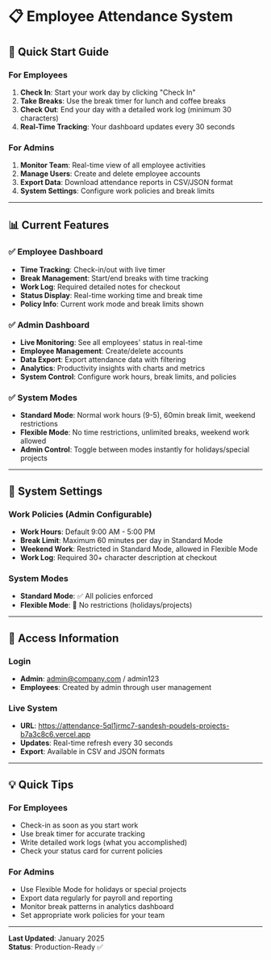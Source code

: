 # 📋 Employee Attendance System

## 🎯 Quick Start Guide

### For Employees
1. **Check In**: Start your work day by clicking "Check In"
2. **Take Breaks**: Use the break timer for lunch and coffee breaks
3. **Check Out**: End your day with a detailed work log (minimum 30 characters)
4. **Real-Time Tracking**: Your dashboard updates every 30 seconds

### For Admins
1. **Monitor Team**: Real-time view of all employee activities
2. **Manage Users**: Create and delete employee accounts
3. **Export Data**: Download attendance reports in CSV/JSON format
4. **System Settings**: Configure work policies and break limits

---

## 📊 Current Features

### ✅ **Employee Dashboard**
- **Time Tracking**: Check-in/out with live timer
- **Break Management**: Start/end breaks with time tracking
- **Work Log**: Required detailed notes for checkout
- **Status Display**: Real-time working time and break time
- **Policy Info**: Current work mode and break limits shown

### ✅ **Admin Dashboard** 
- **Live Monitoring**: See all employees' status in real-time
- **Employee Management**: Create/delete accounts
- **Data Export**: Export attendance data with filtering
- **Analytics**: Productivity insights with charts and metrics
- **System Control**: Configure work hours, break limits, and policies

### ✅ **System Modes**
- **Standard Mode**: Normal work hours (9-5), 60min break limit, weekend restrictions
- **Flexible Mode**: No time restrictions, unlimited breaks, weekend work allowed
- **Admin Control**: Toggle between modes instantly for holidays/special projects

---

## 🔧 System Settings

### **Work Policies** (Admin Configurable)
- **Work Hours**: Default 9:00 AM - 5:00 PM
- **Break Limit**: Maximum 60 minutes per day in Standard Mode
- **Weekend Work**: Restricted in Standard Mode, allowed in Flexible Mode
- **Work Log**: Required 30+ character description at checkout

### **System Modes**
- **Standard Mode**: ✅ All policies enforced
- **Flexible Mode**: 🍃 No restrictions (holidays/projects)

---

## 🚀 Access Information

### **Login**
- **Admin**: admin@company.com / admin123
- **Employees**: Created by admin through user management

### **Live System**
- **URL**: https://attendance-5ql1jrmc7-sandesh-poudels-projects-b7a3c8c6.vercel.app
- **Updates**: Real-time refresh every 30 seconds
- **Export**: Available in CSV and JSON formats

---

## 💡 Quick Tips

### **For Employees**
- Check-in as soon as you start work
- Use break timer for accurate tracking
- Write detailed work logs (what you accomplished)
- Check your status card for current policies

### **For Admins**
- Use Flexible Mode for holidays or special projects
- Export data regularly for payroll and reporting
- Monitor break patterns in analytics dashboard
- Set appropriate work policies for your team

---

**Last Updated**: January 2025  
**Status**: Production-Ready ✅